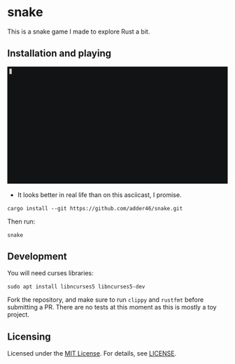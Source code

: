 # snake

This is a snake game I made to explore Rust a bit.

## Installation and playing

![screenshot](snake.gif)

* It looks better in real life than on this asciicast, I promise.

```
cargo install --git https://github.com/adder46/snake.git
```

Then run:

```
snake
```

## Development

You will need curses libraries:

```
sudo apt install libncurses5 libncurses5-dev
```

Fork the repository, and make sure to run `clippy` and `rustfmt` before submitting a PR. There are no tests at this moment as this is mostly a toy project.

## Licensing

Licensed under the [MIT License](https://opensource.org/licenses/MIT). For details, see [LICENSE](https://github.com/adder46/snake/blob/master/LICENSE).
